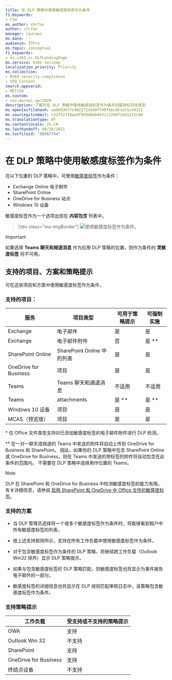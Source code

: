 ```yaml
---
title: 在 DLP 策略中使用敏感度标签作为条件
f1.keywords:
- CSH
ms.author: chrfox
author: chrfox
manager: laurawi
ms.date: ''
audience: ITPro
ms.topic: conceptual
f1_keywords:
- ms.o365.cc.DLPLandingPage
ms.service: O365-seccomp
localization_priority: Priority
ms.collection:
- M365-security-compliance
- SPO_Content
search.appverid:
- MET150
ms.custom:
- seo-marvel-apr2020
description: 了解可在 DLP 策略中使用敏感度标签作为条件的服务和项目类型
ms.openlocfilehash: aa9b936f7c40227245d0ffd9fbbc951e51c49321
ms.sourcegitcommit: c2d752718aedf958db6b403cc12b972ed1215c00
ms.translationtype: HT
ms.contentlocale: zh-CN
ms.lasthandoff: 08/26/2021
ms.locfileid: "58567744"
---
```

# <a name="use-sensitivity-labels-as-conditions-in-dlp-policies"></a>在 DLP 策略中使用敏感度标签作为条件

在以下位置的 DLP 策略中，可使用[敏感度标签](sensitivity-labels.md)作为条件：

- Exchange Online 电子邮件
- SharePoint Online
- OneDrive for Business 站点
- Windows 10 设备

敏感度标签作为一个选项出现在 **内容包含** 列表中。

> [!div class="mx-imgBorder"]
> ![使用敏感度标签作为条件。](../media/dlp-sensitivity-label-as-a-condition.png)

> [!IMPORTANT]
> 如果选择 **Teams 聊天和频道消息** 作为应用 DLP 策略的位置，则作为条件的 **灵敏度标签** 将不可用。


## <a name="supported-items-scenarios-and-policy-tips"></a>支持的项目、方案和策略提示

可在这些项目和方案中使用敏感度标签作为条件。

### <a name="supported-items"></a>支持的项目：

|服务  |项目类型  |可用于策略提示  |可强制实施  |
|---------|---------|---------|---------|
|Exchange    |电子邮件         |是         |是         |
|Exchange    |电子邮件附件         |否         |是 **         |
|SharePoint Online     |SharePoint Online 中的列表         |是         |是         |
|OneDrive for Business     |项目         |是         |是         |
|Teams     |Teams 聊天和通道消息         |不适用         |不适用         |
|Teams     |attachments         |是 **         |是 **         |
|Windows 10 设备     |项目         |是         |是         |
|MCAS（预览版） |项目         |是         |是         |

\* 仅 Office 文件类型支持对已添加敏感度标签的电子邮件附件进行 DLP 检测。

\** 在一对一聊天或频道的 Teams 中发送的附件将自动上传到 OneDrive for Business 和 SharePoint。 因此，如果你的 DLP 策略中包含 SharePoint Online 或 OneDrive for Business，则在 Teams 中发送的带标签的附件将自动包含在此条件的范围内。 不需要在 DLP 策略中选择用作位置的 Teams。

> [!NOTE]
> DLP 在 SharePoint 和 OneDrive for Business 中检测敏感度标签的能力有限。 有关详细信息，请参阅 [启用 SharePoint 和 OneDrive 中 Office 文件的敏感度标签](sensitivity-labels-sharepoint-onedrive-files.md#limitations)。

### <a name="supported-scenarios"></a>支持的方案

- 当 DLP 管理员选择将一个或多个敏感度标签作为条件时，将能够看到租户中所有敏感度标签的列表。

- 按上述支持矩阵所示，支持在所有工作负载中使用敏感度标签作为条件。

- 对于包含敏感度标签作为条件的 DLP 策略，将继续跨工作负载（Outlook Win32 除外）显示 DLP 策略提示。

- 如果与包含敏感度标签的 DLP 策略匹配，则敏感度标签也将显示为事件报告电子邮件的一部分。

- 敏感度标签的详细信息也将显示在 DLP 规则匹配审核日志中，该策略包含敏感度标签作为条件。


### <a name="support-policy-tips"></a>支持策略提示


|工作负载  |受支持或不支持的策略提示  |
|---------|---------|
|OWA |    支持     |
|Outlook Win 32    |  不支持       |
|SharePoint   |   支持      |
|OneDrive for Business    |    支持     |
|终结点设备   |  不支持       |
